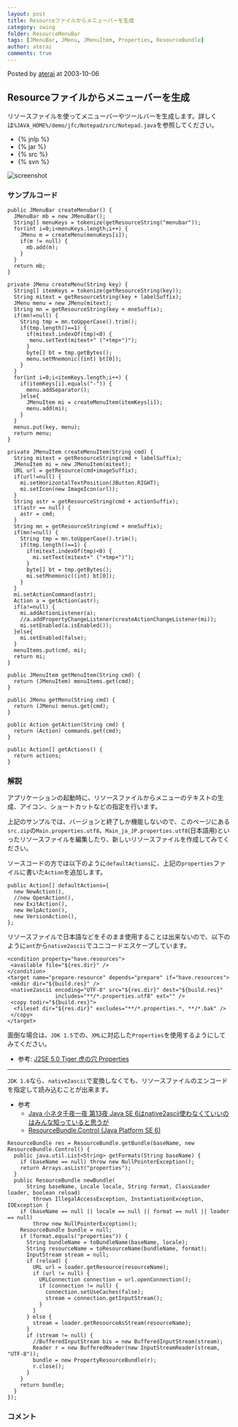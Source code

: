 ```yaml
---
layout: post
title: Resourceファイルからメニューバーを生成
category: swing
folder: ResourceMenuBar
tags: [JMenuBar, JMenu, JMenuItem, Properties, ResourceBundle]
author: aterai
comments: true
---
```


Posted by [aterai](http://terai.xrea.jp/aterai.html) at 2003-10-06

## Resourceファイルからメニューバーを生成
リソースファイルを使ってメニューバーやツールバーを生成します。詳しくは`%JAVA_HOME%/demo/jfc/Notepad/src/Notepad.java`を参照してください。

- {% jnlp %}
- {% jar %}
- {% src %}
- {% svn %}

<!-- dummy comment line for breaking list -->

![screenshot](https://lh3.googleusercontent.com/_9Z4BYR88imo/TQTR15q_ELI/AAAAAAAAAh0/2H6dW1g0eiY/s800/ResourceMenuBar.png)

### サンプルコード
<pre class="prettyprint"><code>public JMenuBar createMenubar() {
  JMenuBar mb = new JMenuBar();
  String[] menuKeys = tokenize(getResourceString("menubar"));
  for(int i=0;i&lt;menuKeys.length;i++) {
    JMenu m = createMenu(menuKeys[i]);
    if(m != null) {
      mb.add(m);
    }
  }
  return mb;
}

private JMenu createMenu(String key) {
  String[] itemKeys = tokenize(getResourceString(key));
  String mitext = getResourceString(key + labelSuffix);
  JMenu menu = new JMenu(mitext);
  String mn = getResourceString(key + mneSuffix);
  if(mn!=null) {
    String tmp = mn.toUpperCase().trim();
    if(tmp.length()==1) {
      if(mitext.indexOf(tmp)&lt;0) {
       menu.setText(mitext+" ("+tmp+")");
      }
      byte[] bt = tmp.getBytes();
      menu.setMnemonic((int) bt[0]);
    }
  }
  for(int i=0;i&lt;itemKeys.length;i++) {
    if(itemKeys[i].equals("-")) {
      menu.addSeparator();
    }else{
      JMenuItem mi = createMenuItem(itemKeys[i]);
      menu.add(mi);
    }
  }
  menus.put(key, menu);
  return menu;
}

private JMenuItem createMenuItem(String cmd) {
  String mitext = getResourceString(cmd + labelSuffix);
  JMenuItem mi = new JMenuItem(mitext);
  URL url = getResource(cmd+imageSuffix);
  if(url!=null) {
    mi.setHorizontalTextPosition(JButton.RIGHT);
    mi.setIcon(new ImageIcon(url));
  }
  String astr = getResourceString(cmd + actionSuffix);
  if(astr == null) {
    astr = cmd;
  }
  String mn = getResourceString(cmd + mneSuffix);
  if(mn!=null) {
    String tmp = mn.toUpperCase().trim();
    if(tmp.length()==1) {
      if(mitext.indexOf(tmp)&lt;0) {
        mi.setText(mitext+" ("+tmp+")");
      }
      byte[] bt = tmp.getBytes();
      mi.setMnemonic((int) bt[0]);
    }
  }
  mi.setActionCommand(astr);
  Action a = getAction(astr);
  if(a!=null) {
    mi.addActionListener(a);
    //a.addPropertyChangeListener(createActionChangeListener(mi));
    mi.setEnabled(a.isEnabled());
  }else{
    mi.setEnabled(false);
  }
  menuItems.put(cmd, mi);
  return mi;
}

public JMenuItem getMenuItem(String cmd) {
  return (JMenuItem) menuItems.get(cmd);
}

public JMenu getMenu(String cmd) {
  return (JMenu) menus.get(cmd);
}

public Action getAction(String cmd) {
  return (Action) commands.get(cmd);
}

public Action[] getActions() {
  return actions;
}
</code></pre>

### 解説
アプリケーションの起動時に、リソースファイルからメニューのテキストの生成、アイコン、ショートカットなどの指定を行います。

上記のサンプルでは、バージョンと終了しか機能しないので、このページにある`src.zip`の`Main.properties.utf8`、`Main_ja_JP.properties.utf8`(日本語用)といったリソースファイルを編集したり、新しいリソースファイルを作成してみてください。

ソースコードの方では以下のように`defaultActions`に、上記の`properties`ファイルに書いた`Action`を追加します。

<pre class="prettyprint"><code>public Action[] defaultActions={
  new NewAction(),
  //new OpenAction(),
  new ExitAction(),
  new HelpAction(),
  new VersionAction(),
};
</code></pre>

リソースファイルで日本語などをそのまま使用することは出来ないので、以下のように`ant`から`native2ascii`でユニコードエスケープしています。

<pre class="prettyprint"><code>&lt;condition property="have.resources"&gt;
 &lt;available file="${res.dir}" /&gt;
&lt;/condition&gt;
&lt;target name="prepare-resource" depends="prepare" if="have.resources"&gt;
 &lt;mkdir dir="${build.res}" /&gt;
 &lt;native2ascii encoding="UTF-8" src="${res.dir}" dest="${build.res}"
               includes="**/*.properties.utf8" ext="" /&gt;
 &lt;copy todir="${build.res}"&gt;
  &lt;fileset dir="${res.dir}" excludes="**/*.properties.*, **/*.bak" /&gt;
 &lt;/copy&gt;
&lt;/target&gt;
</code></pre>

面倒な場合は、`JDK 1.5`での、`XML`に対応した`Properties`を使用するようにしてみてください。

- 参考: [J2SE 5.0 Tiger 虎の穴 Properties](http://www.javainthebox.net/laboratory/J2SE1.5/TinyTips/Properties/Properties.html)

<!-- dummy comment line for breaking list -->

- - - -
`JDK 1.6`なら、`native2ascii`で変換しなくても、リソースファイルのエンコードを指定して読み込むことが出来ます。

- 参考
    - [Java 小ネタ千夜一夜 第13夜 Java SE 6はnative2ascii使わなくていいのはみんな知っていると思うが](http://d.hatena.ne.jp/shin/20090707/p4)
    - [ResourceBundle.Control (Java Platform SE 6)](http://docs.oracle.com/javase/jp/6/api/java/util/ResourceBundle.Control.html)

<!-- dummy comment line for breaking list -->

<pre class="prettyprint"><code>ResourceBundle res = ResourceBundle.getBundle(baseName, new ResourceBundle.Control() {
  public java.util.List&lt;String&gt; getFormats(String baseName) {
    if (baseName == null) throw new NullPointerException();
    return Arrays.asList("properties");
  }
  public ResourceBundle newBundle(
      String baseName, Locale locale, String format, ClassLoader loader, boolean reload)
        throws IllegalAccessException, InstantiationException, IOException {
    if (baseName == null || locale == null || format == null || loader == null)
        throw new NullPointerException();
    ResourceBundle bundle = null;
    if (format.equals("properties")) {
      String bundleName = toBundleName(baseName, locale);
      String resourceName = toResourceName(bundleName, format);
      InputStream stream = null;
      if (reload) {
        URL url = loader.getResource(resourceName);
        if (url != null) {
          URLConnection connection = url.openConnection();
          if (connection != null) {
            connection.setUseCaches(false);
            stream = connection.getInputStream();
          }
        }
      } else {
        stream = loader.getResourceAsStream(resourceName);
      }
      if (stream != null) {
        //BufferedInputStream bis = new BufferedInputStream(stream);
        Reader r = new BufferedReader(new InputStreamReader(stream, "UTF-8"));
        bundle = new PropertyResourceBundle(r);
        r.close();
      }
    }
    return bundle;
  }
});
</code></pre>

### コメント
